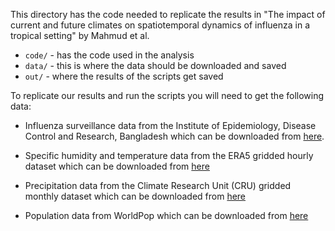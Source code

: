 This directory has the code needed to replicate the results in
"The impact of current and future climates on spatiotemporal dynamics of influenza in a tropical setting" by Mahmud et al.
* `code/` - has the code used in the analysis
* `data/` - this is where the data should be downloaded and saved
* `out/`  -  where the results of the scripts get saved 

To replicate our results and run the scripts you will need to get the following data:

* Influenza surveillance data from the Institute of Epidemiology, Disease Control and Research, Bangladesh which can be downloaded from [here](https://iedcr.gov.bd/surveillances/890e910b-665f-4f9a-a0d9-1db2e8d73a60).

* Specific humidity and temperature data from the ERA5 gridded hourly dataset which can be downloaded from [here](https://cds.climate.copernicus.eu/cdsapp#!/dataset/reanalysis-era5-single-levels?tab=overview)

* Precipitation data from the Climate Research Unit (CRU) gridded monthly dataset which can be downloaded from [here](https://crudata.uea.ac.uk/cru/data/hrg/)

* Population data from WorldPop which can be downloaded from [here](https://www.worldpop.org/datacatalog/)